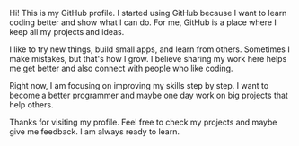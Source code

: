 Hi! This is my GitHub profile. I started using GitHub because I want to learn coding better and show what I can do. For me, GitHub is a place where I keep all my projects and ideas.

I like to try new things, build small apps, and learn from others. Sometimes I make mistakes, but that's how I grow. I believe sharing my work here helps me get better and also connect with people who like coding.

Right now, I am focusing on improving my skills step by step. I want to become a better programmer and maybe one day work on big projects that help others.

Thanks for visiting my profile. Feel free to check my projects and maybe give me feedback. I am always ready to learn.


